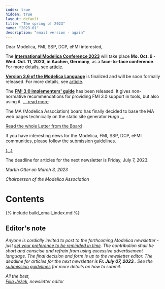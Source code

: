 ```yaml
---
index: true
hidden: true
layout: default
title: "The spring of 2023"
name: "2023-01"
description: "email version - again"
---
```



Dear Modelica, FMI, SSP, DCP, eFMI interested,

The **[International Modelica Conference 2023](https://2023.international.conference.modelica.org/)** will take place **Mo. Oct. 9 - Wed. Oct. 11, 2023, in Aachen, Germany**, as a **face-to-face conference**. For more details, see [article](https://newsletter.modelica.org/2023-01/index#modelica-conference-2023-call-for-papers).

**[Version 3.6 of the Modelica Language](https://specification.modelica.org/master/)** is finalized and will be soon formally released. For more details, see [article](https://newsletter.modelica.org/2023-01/index#modelica-language-3-6-being-released).

The **[FMI 3.0 implementers' guide](https://modelica.github.io/fmi-guides/main/fmi-guide/)** has been released. It gives non-normative recommendations for providing FMI 3.0 support in tools, but also using it. [... read more](https://newsletter.modelica.org/2023-01/)

The MA (Modelica Association) board has finally decided to base the MA web pages technically on the static site generator *Hugo* [...](https://newsletter.modelica.org/2023-01/)

[Read the whole Letter from the Board](https://newsletter.modelica.org/2023-01/)

If you have interesting news for the Modelica, FMI, SSP, DCP, eFMI communities, please follow the [submission guidelines](https://newsletter.modelica.org/submission-guidelines.html).

[(...)](https://newsletter.modelica.org/2023-01/)

The deadline for articles for the next newsletter is Friday, July 7, 2023.

*Martin Otter on March 3, 2023*

*Chairperson of the Modelica Association*


# Contents
{% include build_email_index.md %}

## Editor's note

*Anyone is cordially invited to post to the forthcoming Modelica newsletter - just [set your preference to be reminded in time](http://eepurl.com/dpvVdH). The contribution shall be short and conscise and refrain from using excessive advertisement language. The final decision and form is up to the newsletter editor.
The deadline for articles for the next newsletter is **Fr. July 07, 2023**.. See the [submission guidelines](https://newsletter.modelica.org/submission-guidelines.html) for more details on how to submit.*

*All the best,    
[Filip Ježek](mailto:filip.jezek@creativeconnections.cz), newsletter editor*
